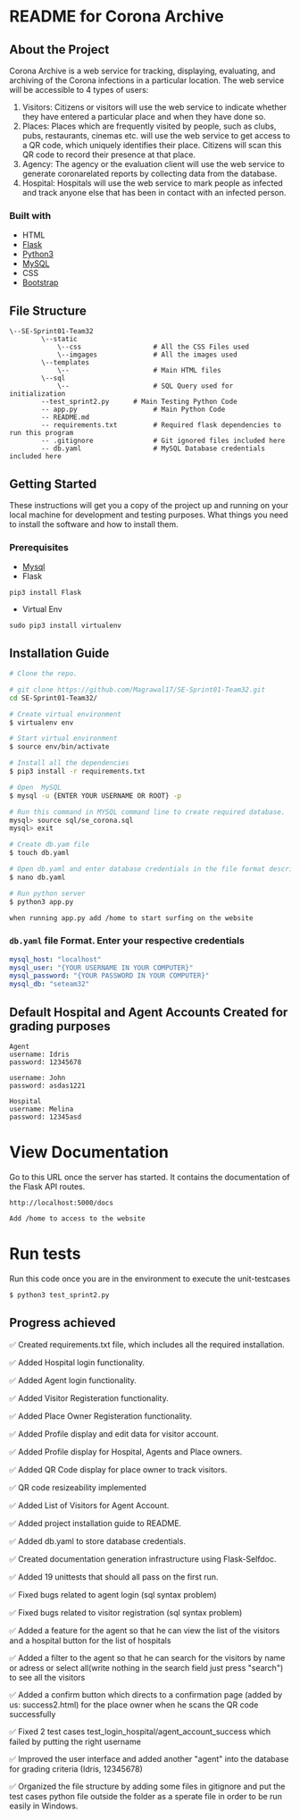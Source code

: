 # README for Corona Archive

## About the Project

Corona Archive is a web service for tracking, displaying, evaluating, and
archiving of the Corona infections in a particular location. The web service will be accessible to
4 types of users:

1. Visitors: Citizens or visitors will use the web service to indicate whether they have
   entered a particular place and when they have done so.
2. Places: Places which are frequently visited by people, such as clubs, pubs, restaurants,
   cinemas etc. will use the web service to get access to a QR code, which uniquely
   identifies their place. Citizens will scan this QR code to record their presence at that
   place.
3. Agency: The agency or the evaluation client will use the web service to generate coronarelated reports by collecting data from the database.
4. Hospital: Hospitals will use the web service to mark people as infected and track anyone else that has been in contact with an infected person.


### Built with

- HTML
- [Flask](https://www.fullstackpython.com/flask.html)
- [Python3](https://www.python.org/download/releases/3.0/)
- [MySQL](https://www.mysql.com/)
- CSS
- [Bootstrap](https://getbootstrap.com/docs/3.4/css/)

## File Structure

```
\--SE-Sprint01-Team32
        \--static
            \--css                  # All the CSS Files used
            \--imgages              # All the images used
        \--templates
            \--                     # Main HTML files
        \--sql
            \--                     # SQL Query used for initialization
        --test_sprint2.py      # Main Testing Python Code
        -- app.py                   # Main Python Code
        -- README.md
        -- requirements.txt         # Required flask dependencies to run this program
        -- .gitignore               # Git ignored files included here
        -- db.yaml                  # MySQL Database credentials included here 
```

## Getting Started

These instructions will get you a copy of the project up and running on your local machine for development and testing purposes. What things you need to install the software and how to install them.

### Prerequisites

- [Mysql](https://dev.mysql.com/downloads/installer/)
- Flask

```
pip3 install Flask
```

- Virtual Env

```
sudo pip3 install virtualenv
```

## Installation Guide

```bash
# Clone the repo.

# git clone https://github.com/Magrawal17/SE-Sprint01-Team32.git
cd SE-Sprint01-Team32/

# Create virtual environment
$ virtualenv env

# Start virtual environment
$ source env/bin/activate

# Install all the dependencies
$ pip3 install -r requirements.txt

# Open  MySQL
$ mysql -u {ENTER YOUR USERNAME OR ROOT} -p

# Run this command in MYSQL command line to create required database.
mysql> source sql/se_corona.sql
mysql> exit

# Create db.yam file
$ touch db.yaml

# Open db.yaml and enter database credentials in the file format described below
$ nano db.yaml

# Run python server
$ python3 app.py

when running app.py add /home to start surfing on the website
```

### `db.yaml` file Format. Enter your respective credentials

```yaml
mysql_host: "localhost"
mysql_user: "{YOUR USERNAME IN YOUR COMPUTER}"
mysql_password: "{YOUR PASSWORD IN YOUR COMPUTER}"
mysql_db: "seteam32"
```

## Default Hospital and Agent Accounts Created for grading purposes

```
Agent
username: Idris
password: 12345678

username: John
password: asdas1221

Hospital
username: Melina
password: 12345asd

```

# View Documentation

Go to this URL once the server has started. It contains the documentation
of the Flask API routes.

```
http://localhost:5000/docs  

Add /home to access to the website
```

# Run tests

Run this code once you are in the environment to execute the unit-testcases

```sh
$ python3 test_sprint2.py
```

## Progress achieved

✅ Created requirements.txt file, which includes all the required installation.

✅ Added Hospital login functionality.

✅ Added Agent login functionality.

✅ Added Visitor Registeration functionality.

✅ Added Place Owner Registeration functionality.

✅ Added Profile display and edit data for visitor account.

✅ Added Profile display for Hospital, Agents and Place owners.

✅ Added QR Code display for place owner to track visitors.

✅ QR code resizeability implemented

✅ Added List of Visitors for Agent Account.

✅ Added project installation guide to README.

✅ Added db.yaml to store database credentials.

✅ Created documentation generation infrastructure using Flask-Selfdoc.

✅ Added 19 unittests that should all pass on the first run. 

✅ Fixed bugs related to agent login (sql syntax problem)

✅ Fixed bugs related to visitor registration (sql syntax problem)

✅ Added a feature for the agent so that he can view the list of the visitors and a hospital button for the list of hospitals

✅ Added a filter to the agent so that he can search for the visitors by name or adress or select all(write nothing in the search field just press "search") to see all the visitors

✅ Added a confirm button which directs to a confirmation page (added by us: success2.html) for the place owner when he scans the QR code successfully

✅ Fixed 2 test cases test_login_hospital/agent_account_success which failed by putting the right username

✅ Improved the user interface and added another "agent" into the database for grading criteria (Idris, 12345678)

✅ Organized the file structure by adding some files in gitignore and put the test cases python file outside the folder as a sperate file in order to be run easily in Windows.
